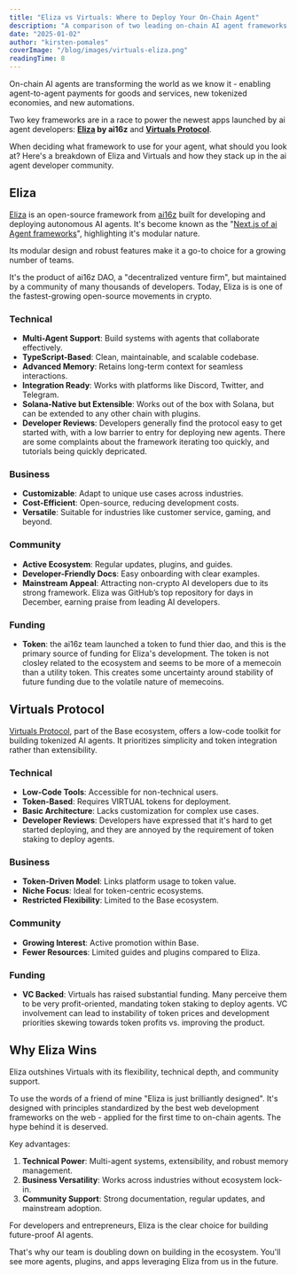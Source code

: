 ```yaml
---
title: "Eliza vs Virtuals: Where to Deploy Your On-Chain Agent"
description: "A comparison of two leading on-chain AI agent frameworks from a a technical and business perspective."
date: "2025-01-02"
author: "kirsten-pomales"
coverImage: "/blog/images/virtuals-eliza.png"
readingTime: 8
---
```


On-chain AI agents are transforming the world as we know it - enabling agent-to-agent payments for goods and services, new tokenized economies, and new automations. 

Two key frameworks are in a race to power the newest apps launched by ai agent developers: **[Eliza](https://elizaos.github.io/eliza/docs/intro/) by ai16z** and **[Virtuals Protocol](hhttps://www.virtuals.io/)**. 

When deciding what framework to use for your agent, what should you look at? Here's a breakdown of Eliza and Virtuals and how they stack up in the ai agent developer community.

## **Eliza**

[Eliza](https://elizaos.github.io/eliza/docs/intro/) is an open-source framework from [ai16z](https://x.com/a16z) built for developing and deploying autonomous AI agents. It's become known as the "[Next.js of ai Agent frameworks](https://x.com/dabit3/status/1863601620921057598)", highlighting it's modular nature. 

Its modular design and robust features make it a go-to choice for a growing number of teams.

It's the product of ai16z DAO, a "decentralized venture firm", but maintained by a community of many thousands of developers. Today, Eliza is is one of the fastest-growing open-source movements in crypto.

### **Technical**
- **Multi-Agent Support**: Build systems with agents that collaborate effectively.
- **TypeScript-Based**: Clean, maintainable, and scalable codebase.
- **Advanced Memory**: Retains long-term context for seamless interactions.
- **Integration Ready**: Works with platforms like Discord, Twitter, and Telegram.
- **Solana-Native but Extensible**: Works out of the box with Solana, but can be extended to any other chain with plugins.
- **Developer Reviews**: Developers generally find the protocol easy to get started with, with a low barrier to entry for deploying new agents. There are some complaints about the framework iterating too quickly, and tutorials being quickly depricated.

### **Business**
- **Customizable**: Adapt to unique use cases across industries.
- **Cost-Efficient**: Open-source, reducing development costs.
- **Versatile**: Suitable for industries like customer service, gaming, and beyond.

### **Community**
- **Active Ecosystem**: Regular updates, plugins, and guides.
- **Developer-Friendly Docs**: Easy onboarding with clear examples.
- **Mainstream Appeal**: Attracting non-crypto AI developers due to its strong framework. Eliza was GitHub’s top repository for days in December, earning praise from leading AI developers.

### **Funding**
- **Token**: the ai16z team launched a token to fund thier dao, and this is the primary source of funding for Eliza's development. The token is not closley related to the ecosystem and seems to be more of a memecoin than a utility token. This creates some uncertainty around stability of future funding due to the volatile nature of memecoins. 

## **Virtuals Protocol**
[Virtuals Protocol](hhttps://www.virtuals.io/), part of the Base ecosystem, offers a low-code toolkit for building tokenized AI agents. It prioritizes simplicity and token integration rather than extensibility. 

### **Technical**
- **Low-Code Tools**: Accessible for non-technical users.
- **Token-Based**: Requires VIRTUAL tokens for deployment.
- **Basic Architecture**: Lacks customization for complex use cases.
- **Developer Reviews**: Developers have expressed that it's hard to get started deploying, and they are annoyed by the requirement of token staking to deploy agents.

### **Business**
- **Token-Driven Model**: Links platform usage to token value.
- **Niche Focus**: Ideal for token-centric ecosystems.
- **Restricted Flexibility**: Limited to the Base ecosystem.

### **Community**
- **Growing Interest**: Active promotion within Base.
- **Fewer Resources**: Limited guides and plugins compared to Eliza.

### **Funding**
- **VC Backed**: Virtuals has raised substantial funding. Many perceive them to be very profit-oriented, mandating token staking to deploy agents. VC involvement can lead to instability of token prices and development priorities skewing towards token profits vs. improving the product.


## Why Eliza Wins

Eliza outshines Virtuals with its flexibility, technical depth, and community support. 

To use the words of a friend of mine "Eliza is just brilliantly designed". It's designed with principles standardized by the best web development frameworks on the web - applied for the first time to on-chain agents. The hype behind it is deserved. 

Key advantages:

1. **Technical Power**: Multi-agent systems, extensibility, and robust memory management.
2. **Business Versatility**: Works across industries without ecosystem lock-in.
3. **Community Support**: Strong documentation, regular updates, and mainstream adoption.

For developers and entrepreneurs, Eliza is the clear choice for building future-proof AI agents. 

That's why our team is doubling down on building in the ecosystem. You'll see more agents, plugins, and apps leveraging Eliza from us in the future. 

